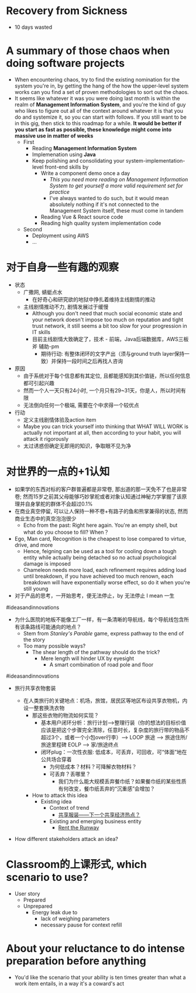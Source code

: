 # Recovery from Sickness
- 10 days wasted

# A summary of those chaos when doing software projects
- When encountering chaos, try to find the existing nomination for the system you're in, by getting the hang of the how the upper-level system works can you find a set of proven methodologies to sort out the chaos.
- It seems like whatever it was you were doing last month is within the realm of **Management Information System**, and you're the kind of guy who likes to figure out all of the context around whatever it is that you do and systemize it, so you can start with follows. If you still want to be in this gig, then stick to this roadmap for a while. **It would be better if you start as fast as possible, these knowledge might come into massive use in matter of weeks**
  - First
    - Reading **Management Information System**
    - Implemenation using **Java**
    - Keep polishing and consolidating your system-implementation-level front-end skills by
      - Write a component demo once a day
        - *This you need more reading on Management Information System to get yourself a more valid requirement set for practice*
        - I've always wanted to do such, but it would mean absolutely nothing if it's not connected to the Management System itself, these must come in tandem
      - Reading Vue & React source code
      - Reading high quality system implementation code
  - Second
    - Deployment using AWS
    - ...

# 对于自身一些有趣的观察
- 状态
  - 广撒网, 蜻蜓点水
	  - 在好奇心和研究欲的地狱中挣扎着维持主线剧情的推动
  - 主线剧情推动不力, 剧情发展过于缓慢
    - Although you don't need that much social economic state and your network doesn't impose too much on reputation and tight trust network, it still seems a bit too slow for your progression in IT skills
    - 目前主线剧情大致确定了，技术 - 前端，Java后端数据库，AWS三板斧 辅助-pm
        - 期待行动: 有整体闭环的文字产出（须与ground truth layer保持一致）并保持一段时间之后再找人咨询
- 原因
  - 由于系统对于每个信息都有其定位, 且都能感知到其价值链，所以任何信息都可引起兴趣
  - 然而一个人一天只有24小时, 一个月只有29~31天，你是人，所以时间有限
  - 无法倒向任何一个极端, 需要在个中求得一个较优点
- 行动
  - 定义主线剧情体验及action item
  - Maybe you can trick yourself into thinking that WHAT WILL WORK is actually not important at all, then according to your habit, you will attack it rigorously
  - 太过诱惑但确定无即用的知识，争取眼不见为净

# 对世界的一点的+1认知
- 如果学的东西对标的客户群普遍都是非常卷, 那出道的那一天免不了也是非常卷; 然而15岁之前其父母能够巧妙掌舵或者对象认知通过神秘力学掌握了该原理并自身掌舵的群体不会超过0.1%
- 在商业真空停留, 可以让人保持一种不卷+有路子的鱼和熊掌兼得的状态, 然而商业生态中的真空泡泡很少
    -  Echo from the past: Right here again. You're an empty shell, but what do you choose to fill? When？
- Ego, Man card, Recognition is the cheapest to lose compared to virtue, drive, and more
    - Hence, feigning can be used as a tool for cooling down a tough entity while actually being detached so no actual psychological damage is imposed
    - Chameleon needs more load, each refinement requires adding load until breakdown, if you have achieved too much renown, each breakdown will have exponentially worse effect, so do it when you're still young
- 对于产品的思考，一开始思考，便无法停止，by 无法停止 I mean 一生

#ideasandinnovations 
- 为什么医院的地板不能像工厂一样，有一条清晰的导航线，每个导航线包含所有该条路线可能通向的地点？
    - Stem from *Stanley's Parable* game, express pathway to the end of the story
    - Too many possible ways?
        - The shear length of the pathway should do the trick?
            - Mere length will hinder UX by eyesight
                - A smart combination of road pole and floor 

#ideasandinnovations 
- 旅行共享衣物套装
    - 在人类旅行的关键地点：机场，旅馆，居民区等地区布设共享衣物机，内设一整套换洗衣物
        - 那这些衣物的物流如何实现？
            - 基本用户闭环分析：旅行计划-->整理行装（你的想法的目标价值应该是把这个步骤完全清除，任意时长，复杂度的旅行带的物品不超过3个，或者一个小包over行李）--> LOOP 旅途 --> 旅途住所/旅途里程碑 EOLP --> 家/旅途终点
            - 闭环plug：一次性衣服: 低成本，可丢弃，可回收，可“体面”地在公共场合穿着
                - 为何低成本？材料？可降解衣物材料？
                - 可丢弃？丢哪里？
                    - 我们为什么能大规模丢弃餐巾纸？如果餐巾纸的某些性质有何改变，餐巾纸丢弃的“沉重感”会增加？
        - How to attack this idea
            - Existing idea
                - Context of trend
                    - [共享服装——下一个共享经济热点？](http://www.frostchina.com/?p=10071)
                - Existing and emerging business entity
                    - [Rent the Runway](https://www.renttherunway.com/)

- How different stakeholders attack an idea?


# Classroom的上课形式, which scenario to use?
- User story
  - Prepared
  - Unprepared
    - Energy leak due to 
      - lack of weighing parameters
      - necessary pause for context refill

# About your reluctance to do intense preparation before anything
- You'd like the scenario that your ability is ten times greater than what a work item entails, in a way it's a coward's act